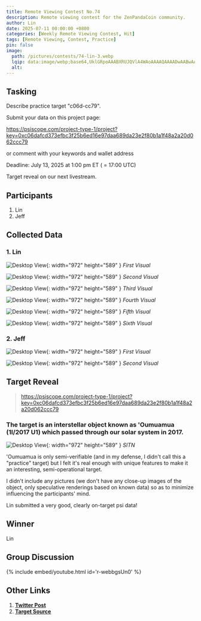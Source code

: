 ```yaml
---
title: Remote Viewing Contest No.74
description: Remote viewing contest for the ZenPandaCoin community.
author: Lin
date: 2025-07-11 00:00:00 +0800
categories: [Weekly Remote Viewing Contest, Hit]
tags: [Remote Viewing, Contest, Practice]
pin: false
image:
  path: /pictures/contests/74-lin-3.webp
  lqip: data:image/webp;base64,UklGRpoAAABXRUJQVlA4WAoAAAAQAAAADwAABwAAQUxQSDIAAAARL0AmbZurmr57yyIiqE8oiG0bejIYEQTgqiDA9vqnsUSI6H+oAERp2HZ65qP/VIAWAFZQOCBCAAAA8AEAnQEqEAAIAAVAfCWkAALp8sF8rgRgAP7o9FDvMCkMde9PK7euH5M1m6VWoDXf2FkP3BqV0ZYbO6NA/VFIAAAA
  alt:
---
```


## Tasking

Describe practice target "c06d-cc79".

Submit your data on this project page:

https://psiscope.com/project-type-1/project?key=0xc06dafcd373efbc3f25b6ed16e97daa689da23e2f80b1a1f48a2a20d062ccc79

or comment with your keywords and wallet address

Deadline: July 13, 2025 at 1:00 pm ET ( = 17:00 UTC)

Target reveal on our next livestream.


## Participants

1. Lin
2. Jeff


## Collected Data

### 1. Lin

![Desktop View](/pictures/contests/74-lin-1.webp){: width="972" height="589" }
_First Visual_

![Desktop View](/pictures/contests/74-lin-2.webp){: width="972" height="589" }
_Second Visual_

![Desktop View](/pictures/contests/74-lin-3.webp){: width="972" height="589" }
_Third Visual_

![Desktop View](/pictures/contests/74-lin-4.webp){: width="972" height="589" }
_Fourth Visual_

![Desktop View](/pictures/contests/74-lin-5.webp){: width="972" height="589" }
_Fifth Visual_

![Desktop View](/pictures/contests/74-lin-6.webp){: width="972" height="589" }
_Sixth Visual_

### 2. Jeff

![Desktop View](/pictures/contests/74-jeff-1.webp){: width="972" height="589" }
_First Visual_

![Desktop View](/pictures/contests/74-jeff-2.webp){: width="972" height="589" }
_Second Visual_


## Target Reveal

> https://psiscope.com/project-type-1/project?key=0xc06dafcd373efbc3f25b6ed16e97daa689da23e2f80b1a1f48a2a20d062ccc79

### The target is an interstellar object known as 'Oumuamua (1I/2017 U1) which passed through our solar system in 2017.

![Desktop View](/pictures/contests/74-target-1.webp){: width="972" height="589" }
_SITN_

'Oumuamua is only semi-verifiable (and in my defense, I didn't call this a "practice" target) but I felt it's real enough with unique features to make it an interesting, semi-operational target.

I didn't include any pictures (we don't have any close-up images of the object, only speculative renderings based on known data) so as to minimize influencing the participants' mind.

Lin submitted a very good, clearly on-target psi data!


## Winner

Lin


## Group Discussion

{% include embed/youtube.html id='r-webbgsUn0' %}


## Other Links

1. [**Twitter Post**][Twitter Post]
2. [**Target Source**][Target Source]


[Twitter Post]: https://x.com/ZenPandaCoin/status/1943705247433572671
[Target Source]: https://psiscope.com/project-type-1/project?key=0xc06dafcd373efbc3f25b6ed16e97daa689da23e2f80b1a1f48a2a20d062ccc79